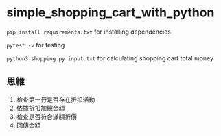 # simple_shopping_cart_with_python
`pip install requirements.txt` for installing dependencies

`pytest -v` for testing

`python3 shopping.py input.txt` for calculating shopping cart total money

## 思維
1. 檢查第一行是否存在折扣活動
2. 依據折扣加總金額
3. 檢查是否符合滿額折價
4. 回傳金額